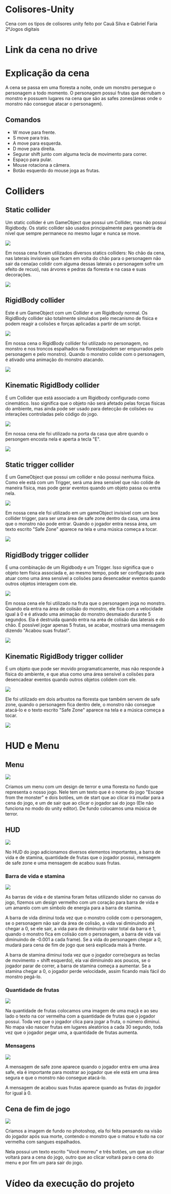 # Colisores-Unity
<p>Cena com os tipos de colisores unity feito por Cauã Silva e Gabriel Faria 2ºJogos digitais</p>

# Link da cena no drive


# Explicação da cena
<p>A cena se passa em uma floresta a noite, onde um monstro persegue o personagem a todo momento. O personagem possui frutas que derrubam o monstro e possuem lugares na cena que são as safes zones(áreas onde o monstro não consegue atacar o personagem).</p>

## Comandos
<ul>
    <li>W move para frente.</li>
    <li>S move para trás.</li>
    <li>A move para esquerda.</li>
    <li>D move para direita.</li>
    <li>Segurar shift junto com alguma tecla de movimento para correr.</li>
    <li>Espaço para pular.</li>
    <li>Mouse rotaciona a câmera.</li>
    <li>Botão esquerdo do mouse joga as frutas.</li>
</ul>

# Colliders

## Static collider
<p>Um static collider é um GameObject que possui um Collider, mas não possui Rigidbody. Os static collider são usados principalmente para geometria de nível que sempre permanece no mesmo lugar e nunca se move.</p>

<img src="img/staticpainel.jpg" />

<p>Em nossa cena foram utilizados diversos statics colliders: No chão da cena, nas laterais invisiveis que ficam em volta do chão para o personagem não sair da cena(ao colidir com alguma dessas laterais o personagem sofre um efeito de recuo), nas árvores e pedras da floresta e na casa e suas decorações.</p>

<img src="img/staticcolliderimg.jpg" />

## RigidBody collider
<p>Este é um GameObject com um Collider e um Rigidbody normal. Os RigidBody collider são totalmente simulados pelo mecanismo de física e podem reagir a colisões e forças aplicadas a partir de um script.</p>

<img src="img/rigidbodypainel.jpg" />

<p>Em nossa cena o RigidBody collider foi utilizado no personagem, no monstro e nos troncos espalhados na floresta(podem ser empurrados pelo personagem e pelo monstro). Quando o monstro colide com o personagem, é ativado uma animação do monstro atacando.</p>

<img src="img/rigidbodycolliderimg.jpg" />

## Kinematic RigidBody collider
<p>É um Collider que está associado a um Rigidbody configurado como cinemático. Isso significa que o objeto não será afetado pelas forças físicas do ambiente, mas ainda pode ser usado para detecção de colisões ou interações controladas pelo código do jogo.</p>

<img src="img/kinematicpainel.jpg" />

<p>Em nossa cena ele foi utilizado na porta da casa que abre quando o persongem encosta nela e aperta a tecla "E".</p>

<img src="img/kinematiccolliderimg.jpg" />

## Static trigger collider
<p>É um GameObject que possui um collider e não possui nenhuma física. Como ele está com um Trigger, será uma área sensível que não colide de maneira física, mas pode gerar eventos quando um objeto passa ou entra nela.</p>

<img src="img/staticcolliderpainel.jpg" />

<p>Em nossa cena ele foi utilizado em um gameObject invisivel com um box collider trigger, para ser uma área de safe zone dentro da casa, uma área que o monstro não pode entrar. Quando o jogador entra nessa área, um texto escrito "Safe Zone" aparece na tela e uma música começa a tocar.</p>

<img src="img/statictriggerimg.jpg" />

## RigidBody trigger collider
<p>É uma combinação de um Rigidbody e um Trigger. Isso significa que o objeto tem física associada e, ao mesmo tempo, pode ser configurado para atuar como uma área sensível a colisões para desencadear eventos quando outros objetos interagem com ele.</p>

<img src="img/rigidbodytriggerpainel.jpg" />

<p>Em nossa cena ele foi utilizado na fruta que o personagem joga no monstro. Quando ela entra na área de colisão do monstro, ele fica com a velocidade igual à 0 e é ativado uma animação do monstro desmaiado durante 5 segundos. Ela é destruida quando entra na aréa de colisão das laterais e do chão. É possível jogar apenas 5 frutas, se acabar, mostrará uma mensagem dizendo "Acabou suas frutas!".</p>

<img src="img/rigidbodytrigger.jpg" />

## Kinematic RigidBody trigger collider
<p>É um objeto que pode ser movido programaticamente, mas não responde à física do ambiente, e que atua como uma área sensível a colisões para desencadear eventos quando outros objetos colidem com ele.</p>

<img src="img/kinematictriggerpainel.jpg" />

<p>Ele foi utilizado em dois arbustos na floresta que também servem de safe zone, quando o personagem fica dentro dele, o monstro não consegue atacá-lo e o texto escrito "Safe Zone" aparece na tela e a música começa a tocar.</p>

<img src="img/kinematictriggerimg.jpg" />

# HUD e Menu

## Menu
<img src="img/menu.jpg" />

<p>Criamos um menu com um design de terror e uma floresta no fundo que representa o nosso jogo. Nele tem um texto que é o nome do jogo "Escape from the monster" e dois botões, um de start que ao clicar irá mudar para a cena do jogo, e um de sair que ao clicar o jogador sai do jogo (Ele não funciona no modo do unity editor). De fundo colocamos uma música de terror.</p>

## HUD
<img src="img/hud.jpg" />

<p>No HUD do jogo adicionamos diversos elementos importantes, a barra de vida e de stamina, quantidade de frutas que o jogador possui, mensagem de safe zone e uma mensagem de acabou suas frutas.</p>

### Barra de vida e stamina
<img src="img/barras.jpg" />

<p>As barras de vida e de stamina foram feitas utilizando slider no canvas do jogo, fizemos um design vermelho com um coração para barra de vida e um amarelo com um simbolo de energia para a barra de stamina.<p>

<p>A barra de vida diminui toda vez que o monstro colide com o personagem, se o personagem não sair da área de colisão, a vida vai diminuindo até chegar a 0, se ele sair, a vida para de diminuir(o valor total da barra é 1, quando o monstro fica em colisão com o personagem, a barra de vida vai diminuindo de -0.001 a cada frame). Se a vida do personagem chegar a 0, mudará para cena de fim de jogo que será explicada mais à frente.</p>

<p>A barra de stamina diminui toda vez que o jogador corre(segura as teclas de movimento + shift esquerdo), ela vai diminuindo aos poucos, se o jogador parar de correr, a barra de stamina começa a aumentar. Se a stamina chegar a 0, o jogador perde velocidade, assim ficando mais fácil do monstro pegá-lo.</p>

### Quantidade de frutas
<img src="img/quantfrutas.jpg" />

<p>Na quantidade de frutas colocamos uma imagem de uma maçã e ao seu lado o texto na cor vermelha com a quantidade de frutas que o jogador possui. Toda vez que o jogador clica para jogar a fruta, o número diminui. No mapa vão nascer frutas em lugares aleatórios a cada 30 segundo, toda vez que o jogador pegar uma, a quantidade de frutas aumenta.</p>

### Mensagens
<img src="img/mensagens.jpg" />

<p>A mensagem de safe zone aparece quando o jogador entra em uma área safe, ela é importante para mostrar ao jogador que ele está em uma área segura e que o monstro não consegue atacá-lo.</p>

<p>A mensagem de acabou suas frutas aparece quando as frutas do jogador for igual à 0.</p>

## Cena de fim de jogo
<img src="img/fimdejogo.jpg" />

<p>Criamos a imagem de fundo no photoshop, ela foi feita pensando na visão do jogador após sua morte, contendo o monstro que o matou e tudo na cor vermelha com sangues espalhados.</p>

<p>Nela possui um texto escrito "Você morreu" e três botões, um que ao clicar voltará para a cena do jogo, outro que ao clicar voltará para o cena do menu e por fim um para sair do jogo.</p>

# Vídeo da execução do projeto

